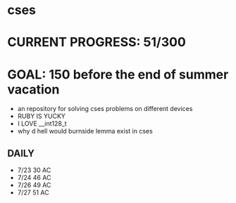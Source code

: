 # cses
# CURRENT PROGRESS: 51/300
# GOAL: 150 before the end of summer vacation
- an repository for solving cses problems on different devices
- RUBY IS YUCKY
- I LOVE __int128_t
- why d hell would burnside lemma exist in cses
## DAILY
- 7/23 30 AC
- 7/24 46 AC
- 7/26 49 AC
- 7/27 51 AC